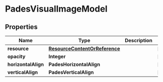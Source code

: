 

# PadesVisualImageModel


## Properties

| Name | Type | Description | Notes |
|------------ | ------------- | ------------- | -------------|
|**resource** | [**ResourceContentOrReference**](ResourceContentOrReference.md) |  |  [optional] |
|**opacity** | **Integer** |  |  [optional] |
|**horizontalAlign** | **PadesHorizontalAlign** |  |  [optional] |
|**verticalAlign** | **PadesVerticalAlign** |  |  [optional] |



